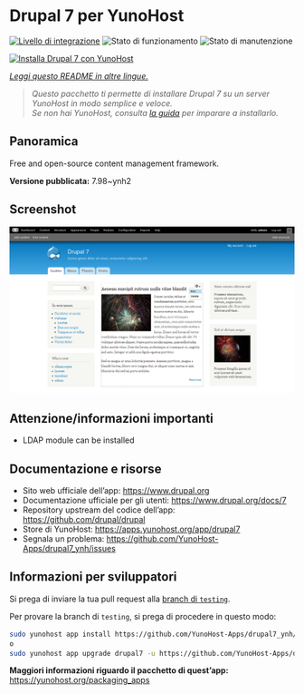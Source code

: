 <!--
N.B.: Questo README è stato automaticamente generato da <https://github.com/YunoHost/apps/tree/master/tools/readme_generator>
NON DEVE essere modificato manualmente.
-->

# Drupal 7 per YunoHost

[![Livello di integrazione](https://dash.yunohost.org/integration/drupal7.svg)](https://dash.yunohost.org/appci/app/drupal7) ![Stato di funzionamento](https://ci-apps.yunohost.org/ci/badges/drupal7.status.svg) ![Stato di manutenzione](https://ci-apps.yunohost.org/ci/badges/drupal7.maintain.svg)

[![Installa Drupal 7 con YunoHost](https://install-app.yunohost.org/install-with-yunohost.svg)](https://install-app.yunohost.org/?app=drupal7)

*[Leggi questo README in altre lingue.](./ALL_README.md)*

> *Questo pacchetto ti permette di installare Drupal 7 su un server YunoHost in modo semplice e veloce.*  
> *Se non hai YunoHost, consulta [la guida](https://yunohost.org/install) per imparare a installarlo.*

## Panoramica

Free and open-source content management framework.


**Versione pubblicata:** 7.98~ynh2

## Screenshot

![Screenshot di Drupal 7](./doc/screenshots/screenshot.png)

## Attenzione/informazioni importanti

* LDAP module can be installed

## Documentazione e risorse

- Sito web ufficiale dell’app: <https://www.drupal.org>
- Documentazione ufficiale per gli utenti: <https://www.drupal.org/docs/7>
- Repository upstream del codice dell’app: <https://github.com/drupal/drupal>
- Store di YunoHost: <https://apps.yunohost.org/app/drupal7>
- Segnala un problema: <https://github.com/YunoHost-Apps/drupal7_ynh/issues>

## Informazioni per sviluppatori

Si prega di inviare la tua pull request alla [branch di `testing`](https://github.com/YunoHost-Apps/drupal7_ynh/tree/testing).

Per provare la branch di `testing`, si prega di procedere in questo modo:

```bash
sudo yunohost app install https://github.com/YunoHost-Apps/drupal7_ynh/tree/testing --debug
o
sudo yunohost app upgrade drupal7 -u https://github.com/YunoHost-Apps/drupal7_ynh/tree/testing --debug
```

**Maggiori informazioni riguardo il pacchetto di quest’app:** <https://yunohost.org/packaging_apps>
